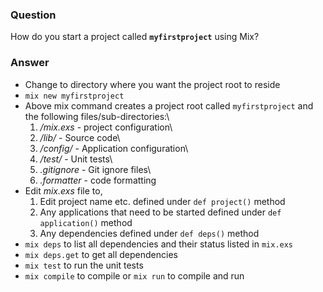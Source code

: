 ### Question
How do you start a project called **`myfirstproject`** using Mix?


### Answer
-   Change to directory where you want the project root to reside
-   `mix new myfirstproject`
-   Above mix command creates a project root called `myfirstproject` and
    the following files/sub-directories:\
    1. */mix.exs* - project configuration\
    2. */lib/* - Source code\
    3. */config/* - Application configuration\
    4. */test/* - Unit tests\
    5. *.gitignore* - Git ignore files\
    6. *.formatter* - code formatting
-   Edit *mix.exs* file to,
    1.  Edit project name etc. defined under `def project()` method
    2.  Any applications that need to be started defined under
        `def application()` method
    3.  Any dependencies defined under `def deps()` method
-   `mix deps` to list all dependencies and their status listed in
    `mix.exs`
-   `mix deps.get` to get all dependencies
-   `mix test` to run the unit tests
-   `mix compile` to compile or `mix run` to compile and run


